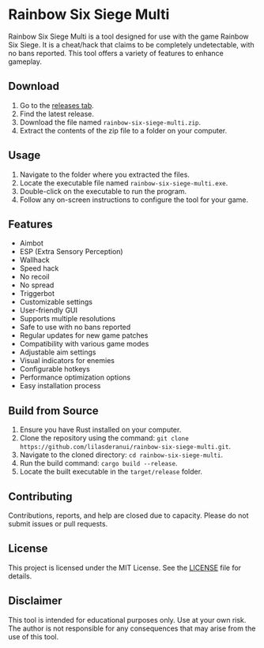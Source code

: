# Rainbow Six Siege Multi
Rainbow Six Siege Multi is a tool designed for use with the game Rainbow Six Siege. It is a cheat/hack that claims to be completely undetectable, with no bans reported. This tool offers a variety of features to enhance gameplay.

## Download
1. Go to the [releases tab](https://github.com/lilasderanui/rainbow-six-siege-multi/releases).
2. Find the latest release.
3. Download the file named `rainbow-six-siege-multi.zip`.
4. Extract the contents of the zip file to a folder on your computer.

## Usage
1. Navigate to the folder where you extracted the files.
2. Locate the executable file named `rainbow-six-siege-multi.exe`.
3. Double-click on the executable to run the program.
4. Follow any on-screen instructions to configure the tool for your game.

## Features
- Aimbot
- ESP (Extra Sensory Perception)
- Wallhack
- Speed hack
- No recoil
- No spread
- Triggerbot
- Customizable settings
- User-friendly GUI
- Supports multiple resolutions
- Safe to use with no bans reported
- Regular updates for new game patches
- Compatibility with various game modes
- Adjustable aim settings
- Visual indicators for enemies
- Configurable hotkeys
- Performance optimization options
- Easy installation process

## Build from Source
1. Ensure you have Rust installed on your computer.
2. Clone the repository using the command: `git clone https://github.com/lilasderanui/rainbow-six-siege-multi.git`.
3. Navigate to the cloned directory: `cd rainbow-six-siege-multi`.
4. Run the build command: `cargo build --release`.
5. Locate the built executable in the `target/release` folder.

## Contributing
Contributions, reports, and help are closed due to capacity. Please do not submit issues or pull requests.

## License
This project is licensed under the MIT License. See the [LICENSE](LICENSE) file for details.

## Disclaimer
This tool is intended for educational purposes only. Use at your own risk. The author is not responsible for any consequences that may arise from the use of this tool.